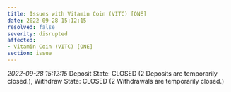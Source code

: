 ```yaml
---
title: Issues with Vitamin Coin (VITC) [ONE]
date: 2022-09-28 15:12:15
resolved: false
severity: disrupted
affected:
- Vitamin Coin (VITC) [ONE]
section: issue
---
```


*2022-09-28 15:12:15* Deposit State: CLOSED (2 Deposits are temporarily closed.), Withdraw State: CLOSED (2 Withdrawals are temporarily closed.)